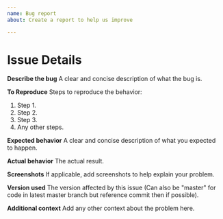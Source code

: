 ```yaml
---
name: Bug report
about: Create a report to help us improve

---
```


# Issue Details
<!-- Removing the file heading or erasing any of the below without filling them in may result in the issue being closed without any response or even closed as invalid. -->

**Describe the bug**
A clear and concise description of what the bug is.

**To Reproduce**
Steps to reproduce the behavior:

1. Step 1.
2. Step 2.
3. Step 3.
4. Any other steps.

**Expected behavior**
A clear and concise description of what you expected to happen.

**Actual behavior**
The actual result.

**Screenshots**
If applicable, add screenshots to help explain your problem.

**Version used**
The version affected by this issue (Can also be "master" for code in latest master branch but reference commit then if possible).

**Additional context**
Add any other context about the problem here.
